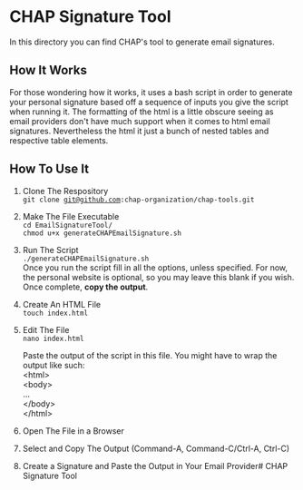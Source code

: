 # CHAP Signature Tool
In this directory you can find CHAP's tool to generate email signatures.
## How It Works
For those wondering how it works, it uses a bash script in order to generate your personal signature based off a sequence of inputs you give the script when running it. The formatting of the html is a little obscure seeing as email providers don't have much support when it comes to html email signatures. Nevertheless the html it just a bunch of nested tables and respective table elements. 
## How To Use It
1. Clone The Respository\
<code>git clone git@github.com:chap-organization/chap-tools.git</code>

2. Make The File Executable\
<code>cd EmailSignatureTool/</code>\
<code>chmod u+x generateCHAPEmailSignature.sh</code>

3. Run The Script\
<code>./generateCHAPEmailSignature.sh</code>\
	Once you run the script fill in all the options, unless specified. For now, the personal website is optional, so you may leave this blank if you wish. Once complete, <b>copy the output</b>.

4. Create An HTML File\
<code>touch index.html</code>

5. Edit The File\
<code>nano index.html</code>

	Paste the output of the script in this file. You might have to wrap the output like such: \
&lt;html>\
&lt;body>\
...\
&lt;/body>\
&lt;/html>

6. Open The File in a Browser
7. Select and Copy The Output (Command-A, Command-C/Ctrl-A, Ctrl-C)
8. Create a Signature and Paste the Output in Your Email Provider# CHAP Signature Tool
